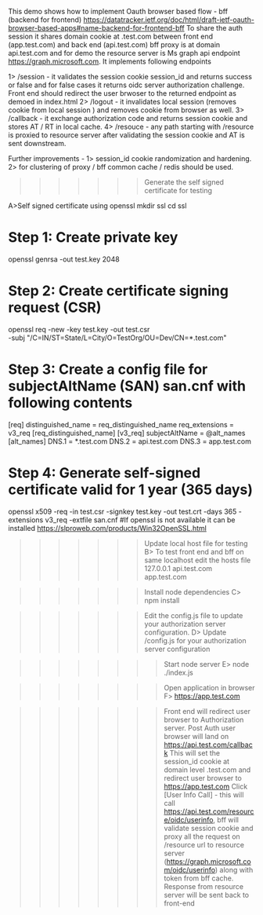This demo shows how to implement Oauth browser based flow - bff (backend for frontend)
https://datatracker.ietf.org/doc/html/draft-ietf-oauth-browser-based-apps#name-backend-for-frontend-bff
To share the auth session it shares domain cookie at .test.com between front end (app.test.com) and 
back end (api.test.com) bff proxy is at domain api.test.com and for demo the resource server is Ms graph 
api endpoint https://graph.microsoft.com. It implements following endpoints 

1> /session - it validates the session cookie session_id and returns success or false and 
   for false cases it returns oidc server authorization challenge.
   Front end should redirect the user brwoser to the returned endpoint as demoed in index.html
2> /logout - it invalidates local session (removes cookie from local session ) and removes cookie from browser as well.
3> /callback - it exchange authorization code and returns session cookie and stores AT / RT in local cache.
4> /resouce  - any path starting with /resource is proxied to resource server after validating the session cookie and AT is 
sent downstream.

Further improvements -
1> session_id cookie randomization and hardening. 
2> for clustering of proxy / bff common cache / redis should be used.


>>>>>>>Generate the self signed certificate for testing 

A>Self signed certificate using openssl 
mkdir ssl
cd ssl

# Step 1: Create private key
openssl genrsa -out test.key 2048

# Step 2: Create certificate signing request (CSR)
openssl req -new -key test.key -out test.csr \
  -subj "/C=IN/ST=State/L=City/O=TestOrg/OU=Dev/CN=*.test.com"

# Step 3: Create a config file for subjectAltName (SAN) san.cnf with following contents

[req]
distinguished_name = req_distinguished_name
req_extensions = v3_req
[req_distinguished_name]
[v3_req]
subjectAltName = @alt_names
[alt_names]
DNS.1 = *.test.com
DNS.2 = api.test.com
DNS.3 = app.test.com

# Step 4: Generate self-signed certificate valid for 1 year (365 days)
openssl x509 -req -in test.csr -signkey test.key -out test.crt -days 365 -extensions v3_req -extfile san.cnf
#If openssl is not available it can be installed https://slproweb.com/products/Win32OpenSSL.html


>>>>>>> Update local host file for testing 
B> To test front end and bff on same localhost edit the hosts file 
127.0.0.1 api.test.com app.test.com 

>>>>>>> Install node dependencies 
C> npm install 

>>>>>>> Edit the config.js file to update your authorization server configuration.
D> Update /config.js for your authorization server configuration

>>>>>>>>Start node server 
E> node ./index.js 

>>>>>>>>Open application in browser 
F> https://app.test.com 

>>>>>>>>Front end will redirect user browser to Authorization server. 
>>>>>>>>Post Auth user browser will land on https://api.test.com/callback 
>>>>>>>>This will set the session_id cookie at domain level .test.com and redirect user browser to https://app.test.com 
>>>>>>>>Click [User Info Call] - this will call https://api.test.com/resource/oidc/userinfo, bff will validate session cookie 
and proxy all the request on /resource url to resource server (https://graph.microsoft.com/oidc/userinfo) along with token from 
bff cache.
>>>>>>>>Response from resource server will be sent back to front-end 



